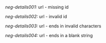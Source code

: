 *neg-details001:* url - missing id

*neg-details002:* url - invalid id

*neg-details003:* url - ends in invalid characters

*neg-details004:* url - ends in a blank string

